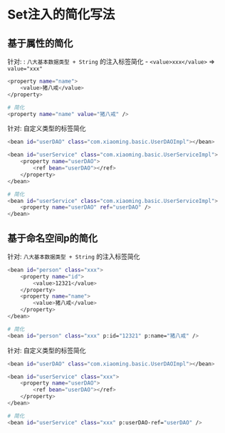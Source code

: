 # Set注入的简化写法




## 基于属性的简化
针对: : `八大基本数据类型 + String` 的注入标签简化
	- `<value>xxx</value>` => `value="xxx"`

```bash
<property name="name">
	<value>猪八戒</value>
</property>

# 简化
<property name="name" value="猪八戒" />
```

针对: 自定义类型的标签简化
```bash
<bean id="userDAO" class="com.xiaoming.basic.UserDAOImpl"></bean>

<bean id="userService" class="com.xiaoming.basic.UserServiceImpl">
    <property name="userDAO">
        <ref bean="userDAO"></ref>
    </property>
</bean>

# 简化
<bean id="userService" class="com.xiaoming.basic.UserServiceImpl">
    <property name="userDAO" ref="userDAO" />
</bean>
```





## 基于命名空间p的简化
针对: `八大基本数据类型 + String` 的注入标签简化
```bash
<bean id="person" class="xxx">
	<property name="id">
		<value>12321</value>
	</property>
	<property name="name">
		<value>猪八戒</value>
	</property>
</bean>

# 简化
<bean id="person" class="xxx" p:id="12321" p:name="猪八戒" />
```

针对: 自定义类型的标签简化
```bash
<bean id="userDAO" class="com.xiaoming.basic.UserDAOImpl"></bean>

<bean id="userService" class="xxx">
    <property name="userDAO">
        <ref bean="userDAO"></ref>
    </property>
</bean>

# 简化
<bean id="userService" class="xxx" p:userDAO-ref="userDAO" />
```
